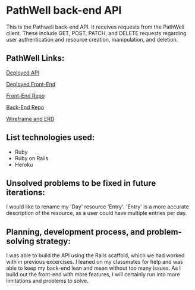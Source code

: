 # PathWell back-end API #
This is the Pathwell back-end API. It receives requests from the PathWell client. These include GET, POST, PATCH, and DELETE requests regarding user authentication and resource creation, manipulation, and deletion.

## PathWell Links: #

[Deployed API](https://apple-sundae-62931.herokuapp.com)

[Deployed Front-End](https://danpowers24.github.io/PathWell-client)

[Front-End Repo](https://github.com/Danpowers24/PathWell-client)

[Back-End Repo](https://github.com/Danpowers24/rails-api-project-2)

[Wireframe and ERD](https://i.imgur.com/VFJzanK.jpg)

## List technologies used: ##
- Ruby
- Ruby on Rails
- Heroku

## Unsolved problems to be fixed in future iterations: ##
I would like to rename my 'Day' resource 'Entry'. 'Entry' is a more accurate description of the resource, as a user could have multiple entries per day.

## Planning, development process, and problem-solving strategy: ##
I was able to build the API using the Rails scaffold, which we had worked with in previous excercises. I leaned on my classmates for help and was able to keep my back-end lean and mean without too many issues. As I build out the front-end with more features, I will certainly run into more limitations and problems to solve. 
